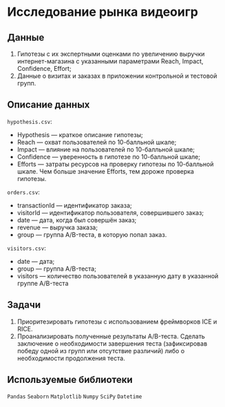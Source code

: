 # Исследование рынка видеоигр


## Данные

1. Гипотезы с их экспертными оценками по увеличению выручки интернет-магазина с указанными параметрами Reach, Impact, Confidence, Effort;    
2. Данные о визитах и заказах в приложении контрольной и тестовой групп. 

## Описание данных
`hypothesis.csv`:    
- Hypothesis — краткое описание гипотезы;
- Reach — охват пользователей по 10-балльной шкале;
- Impact — влияние на пользователей по 10-балльной шкале;
- Confidence — уверенность в гипотезе по 10-балльной шкале;
- Efforts — затраты ресурсов на проверку гипотезы по 10-балльной шкале. Чем больше значение Efforts, тем дороже проверка гипотезы.    


`orders.csv`:
- transactionId — идентификатор заказа;
- visitorId — идентификатор пользователя, совершившего заказ;
- date — дата, когда был совершён заказ;
- revenue — выручка заказа;
- group — группа A/B-теста, в которую попал заказ.    


`visitors.csv`:
- date — дата;
- group — группа A/B-теста;
- visitors — количество пользователей в указанную дату в указанной группе A/B-теста


## Задачи

1. Приоритезировать гипотезы с использованием фреймворков ICE и RICE.
2. Проанализировать полученные результаты A/B-теста. Сделать заключение о необходимости завершения теста (зафиксировав победу одной из групп или отсутствие различий) либо о необходимости продолжения теста.

## Используемые библиотеки
`Pandas` `Seaborn` `Matplotlib` `Numpy` `SciPy` `Datetime`